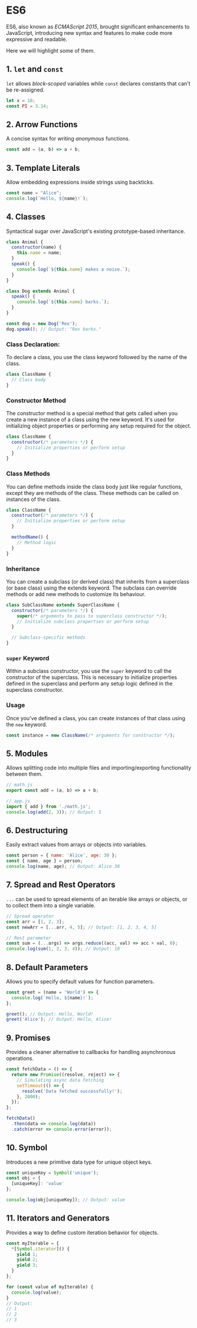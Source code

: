 # ES6

ES6, also known as *ECMAScript 2015*, brought significant enhancements to JavaScript, introducing new syntax and features to make code more expressive and readable.

Here we will highlight some of them.

## 1. `let` and `const`

`let` allows *block-scoped* variables while `const` declares constants that can't be re-assigned.

```js
let x = 10;
const PI = 3.14;
```

## 2. Arrow Functions

A concise syntax for writing *anonymous* functions.

```js
const add = (a, b) => a + b;
```

## 3. Template Literals

Allow embedding expressions inside strings using backticks.

```js
const name = "Alice";
console.log(`Hello, ${name}!`);
```

## 4. Classes

Syntactical sugar over JavaScript's existing prototype-based inheritance.

```js
class Animal {
  constructor(name) {
    this.name = name;
  }
  speak() {
    console.log(`${this.name} makes a noise.`);
  }
}

class Dog extends Animal {
  speak() {
    console.log(`${this.name} barks.`);
  }
}

const dog = new Dog('Rex');
dog.speak(); // Output: "Rex barks."
```

### Class Declaration:
To declare a class, you use the class keyword followed by the name of the class. 

```js
class ClassName {
  // Class body
}
```

### Constructor Method
The constructor method is a special method that gets called when you create a new instance of a class using the new keyword. It's used for initializing object properties or performing any setup required for the object.

```js
class ClassName {
  constructor(/* parameters */) {
    // Initialize properties or perform setup
  }
}
```

### Class Methods
You can define methods inside the class body just like regular functions, except they are methods of the class. These methods can be called on instances of the class.

```js
class ClassName {
  constructor(/* parameters */) {
    // Initialize properties or perform setup
  }

  methodName() {
    // Method logic
  }
}
```

### Inheritance
You can create a subclass (or derived class) that inherits from a superclass (or base class) using the extends keyword. The subclass can override methods or add new methods to customize its behaviour.

```js
class SubClassName extends SuperClassName {
  constructor(/* parameters */) {
    super(/* arguments to pass to superclass constructor */);
    // Initialize subclass properties or perform setup
  }

  // Subclass-specific methods
}
```

### `super` Keyword
Within a subclass constructor, you use the `super` keyword to call the constructor of the superclass. This is necessary to initialize properties defined in the superclass and perform any setup logic defined in the superclass constructor.

### Usage
Once you've defined a class, you can create instances of that class using the `new` keyword.

```js
const instance = new ClassName(/* arguments for constructor */);
```

## 5. Modules

Allows splitting code into multiple files and importing/exporting functionality between them.

```js
// math.js
export const add = (a, b) => a + b;

// app.js
import { add } from './math.js';
console.log(add(2, 3)); // Output: 5
```

## 6. Destructuring

Easily extract values from arrays or objects into variables.

```js
const person = { name: 'Alice', age: 30 };
const { name, age } = person;
console.log(name, age); // Output: Alice 30
```

## 7. Spread and Rest Operators
`...` can be used to spread elements of an iterable like arrays or objects, or to collect them into a single variable.

```js
// Spread operator
const arr = [1, 2, 3];
const newArr = [...arr, 4, 5]; // Output: [1, 2, 3, 4, 5]

// Rest parameter
const sum = (...args) => args.reduce((acc, val) => acc + val, 0);
console.log(sum(1, 2, 3, 4)); // Output: 10
```

## 8. Default Parameters

Allows you to specify default values for function parameters.

```js
const greet = (name = 'World') => {
  console.log(`Hello, ${name}!`);
};

greet(); // Output: Hello, World!
greet('Alice'); // Output: Hello, Alice!
```

## 9. Promises

Provides a cleaner alternative to callbacks for handling asynchronous operations.

```js
const fetchData = () => {
  return new Promise((resolve, reject) => {
    // Simulating async data fetching
    setTimeout(() => {
      resolve('Data fetched successfully!');
    }, 2000);
  });
};

fetchData()
  .then(data => console.log(data))
  .catch(error => console.error(error));
```

## 10. Symbol

Introduces a new primitive data type for unique object keys.

```js
const uniqueKey = Symbol('unique');
const obj = {
  [uniqueKey]: 'value'
};

console.log(obj[uniqueKey]); // Output: value
```

## 11. Iterators and Generators

Provides a way to define custom iteration behavior for objects.

```js
const myIterable = {
  *[Symbol.iterator]() {
    yield 1;
    yield 2;
    yield 3;
  }
};

for (const value of myIterable) {
  console.log(value);
}
// Output:
// 1
// 2
// 3
```